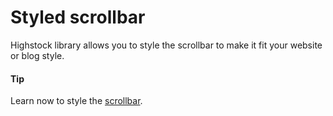 # Styled scrollbar
Highstock library allows you to style the scrollbar to make it fit your website or blog style.
#### Tip
Learn now to style the [scrollbar](https://api.highcharts.com/highstock/scrollbar).